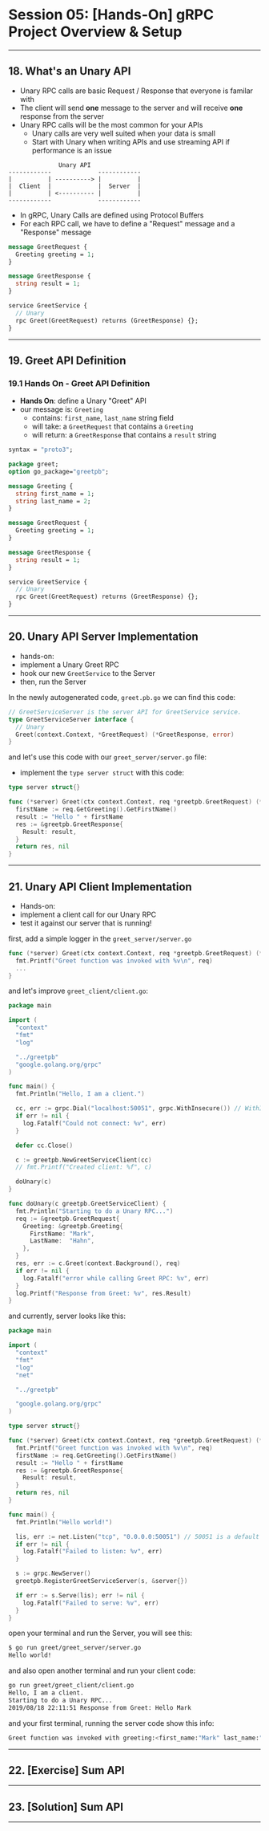 # Session 05: [Hands-On] gRPC Project Overview & Setup

---

## 18. What's an Unary API

* Unary RPC calls are basic Request / Response that everyone is familar with
* The client will send **one** message to the server and will receive **one** response from the server
* Unary RPC calls will be the most common for your APIs
  * Unary calls are very well suited when your data is small
  * Start with Unary when writing APIs and use streaming API if performance is an issue

```note
              Unary API
------------             ------------
|          | ----------> |          |
|  Client  |             |  Server  |
|          | <---------- |          |
------------             ------------
```

* In gRPC, Unary Calls are defined using Protocol Buffers
* For each RPC call, we have to define a "Request" message and a "Response" message

```proto
message GreetRequest {
  Greeting greeting = 1;
}

message GreetResponse {
  string result = 1;
}

service GreetService {
  // Unary
  rpc Greet(GreetRequest) returns (GreetResponse) {};
}
```

---

## 19. Greet API Definition

### 19.1 Hands On - Greet API Definition

* **Hands On**: define a Unary "Greet" API
* our message is: `Greeting`
  * contains: `first_name`, `last_name` string field
  * will take: a `GreetRequest` that contains a `Greeting`
  * will return: a `GreetResponse` that contains a `result` string

```proto
syntax = "proto3";

package greet;
option go_package="greetpb";

message Greeting {
  string first_name = 1;
  string last_name = 2;
}

message GreetRequest {
  Greeting greeting = 1;
}

message GreetResponse {
  string result = 1;
}

service GreetService {
  // Unary
  rpc Greet(GreetRequest) returns (GreetResponse) {};
}
```

---

## 20. Unary API Server Implementation

* hands-on:
* implement a Unary Greet RPC
* hook our new `GreetService` to the Server
* then, run the Server

In the newly autogenerated code, `greet.pb.go` we can find this code:

```go
// GreetServiceServer is the server API for GreetService service.
type GreetServiceServer interface {
  // Unary
  Greet(context.Context, *GreetRequest) (*GreetResponse, error)
}
```

and let's use this code with our `greet_server/server.go` file:

* implement the `type server struct` with this code:

```go
type server struct{}

func (*server) Greet(ctx context.Context, req *greetpb.GreetRequest) (*greetpb.GreetResponse, error) {
  firstName := req.GetGreeting().GetFirstName()
  result := "Hello " + firstName
  res := &greetpb.GreetResponse{
    Result: result,
  }
  return res, nil
}
```

---

## 21. Unary API Client Implementation

* Hands-on:
* implement a client call for our Unary RPC
* test it against our server that is running!

first, add a simple logger in the `greet_server/server.go`

```go
func (*server) Greet(ctx context.Context, req *greetpb.GreetRequest) (*greetpb.GreetResponse, error) {
  fmt.Printf("Greet function was invoked with %v\n", req)
  ...
}
```

and let's improve `greet_client/client.go`:

```go
package main

import (
  "context"
  "fmt"
  "log"

  "../greetpb"
  "google.golang.org/grpc"
)

func main() {
  fmt.Println("Hello, I am a client.")

  cc, err := grpc.Dial("localhost:50051", grpc.WithInsecure()) // WithInsecure() for just now testing
  if err != nil {
    log.Fatalf("Could not connect: %v", err)
  }

  defer cc.Close()

  c := greetpb.NewGreetServiceClient(cc)
  // fmt.Printf("Created client: %f", c)

  doUnary(c)
}

func doUnary(c greetpb.GreetServiceClient) {
  fmt.Println("Starting to do a Unary RPC...")
  req := &greetpb.GreetRequest{
    Greeting: &greetpb.Greeting{
      FirstName: "Mark",
      LastName:  "Hahn",
    },
  }
  res, err := c.Greet(context.Background(), req)
  if err != nil {
    log.Fatalf("error while calling Greet RPC: %v", err)
  }
  log.Printf("Response from Greet: %v", res.Result)
}
```

and currently, server looks like this:

```go
package main

import (
  "context"
  "fmt"
  "log"
  "net"

  "../greetpb"

  "google.golang.org/grpc"
)

type server struct{}

func (*server) Greet(ctx context.Context, req *greetpb.GreetRequest) (*greetpb.GreetResponse, error) {
  fmt.Printf("Greet function was invoked with %v\n", req)
  firstName := req.GetGreeting().GetFirstName()
  result := "Hello " + firstName
  res := &greetpb.GreetResponse{
    Result: result,
  }
  return res, nil
}

func main() {
  fmt.Println("Hello world!")

  lis, err := net.Listen("tcp", "0.0.0.0:50051") // 50051 is a default port for gRPC
  if err != nil {
    log.Fatalf("Failed to listen: %v", err)
  }

  s := grpc.NewServer()
  greetpb.RegisterGreetServiceServer(s, &server{})

  if err := s.Serve(lis); err != nil {
    log.Fatalf("Failed to serve: %v", err)
  }
}
```

open your terminal and run the Server, you will see this:

```bash
$ go run greet/greet_server/server.go
Hello world!
```

and also open another terminal and run your client code:

```bash
go run greet/greet_client/client.go
Hello, I am a client.
Starting to do a Unary RPC...
2019/08/18 22:11:51 Response from Greet: Hello Mark
```

and your first terminal, running the server code show this info:

```bash
Greet function was invoked with greeting:<first_name:"Mark" last_name:"Hahn" >
```

---

## 22. [Exercise] Sum API

---

## 23. [Solution] Sum API

---

